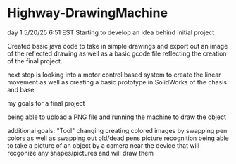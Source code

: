 # Highway-DrawingMachine

day 1 5/20/25 6:51 EST Starting to develop an idea behind initial project 

Created basic java code to take in simple drawings and export out an image of the reflected drawing as well as a basic gcode file reflecting the creation of the final project. 

next step is looking into a motor control based system to create the linear movement as well as creating a basic prototype in SolidWorks of the chasis and base

my goals for a final project 

being able to upload a PNG file and running the machine to draw the object 

additional goals:
  "Tool" changing
    creating colored images by swapping pen colors as well as swapping out old/dead pens
  picture recognition
    being able to take a picture of an object by a camera near the device that will recgonize any shapes/pictures and will draw them
  
